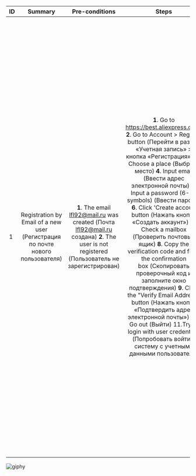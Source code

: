 ID | Summary | Pre-conditions | Steps | Expected results
:--|:-------:|:--------------:|:-----:|-----------------:
1 | Registration by Email of a new user (Регистрация по почте нового пользователя) | **1**. The email lfl92@mail.ru was created (Почта lfl92@mail.ru создана)    **2**. The user is not registered (Пользователь не зарегистрирован) | **1**. Go to https://best.aliexpress.com/   **2**. Go to Account > Register button (Перейти в раздел «Учетная запись» > кнопка «Регистрация».)   **3**. Choose a place (Выбрать место)    **4**. Input email (Ввести адрес электронной почты)  **5**. Input a password (6-20 symbols) (Ввести пароль)   **6**. Click 'Create accout' button (Нажать кнопку «Создать аккаунт»)    **7**. Check a mailbox (Проверить почтовый ящик)     **8**. Copy the verification code and fill in the confirmation box (Скопировать проверочный код и заполните окно подтверждения) **9**. Click the "Verify Email Address" button (Нажать кнопку «Подтвердить адрес электронной почты»)     **10**. Go out (Выйти)   11.Try to login with user credentials (Попробовать войти в систему с учетными данными пользователя) |   1.The Main page is open (Главная страница открыта)  2.The registration window is opened (Окно регистрации открыто)  3.The list opens. User selects a location (Открывается список. Пользователь выбирает место)     4.Email is displayed, no error message (Почта отображается, нет сообщения об ошибке)    5.The password is displayed, there is no error message. (Пароль отображается, сообщения об ошибке нет)  6.The verification window is dispalyed. The 'Verify Email' button is disabled (Отображается окно проверки. Кнопка «Подтвердить адрес электронной почты» отключена)  7.The verification code was received (Код подтверждения получен)    8.Confirm button is active (Кнопка подтвердить активна)     9.User registered (Пользователь зарегистрирован)    10.User logged out (Пользователь вышел из системы)  11.User logged in (Пользователь вошел в систему) |
  

![giphy](https://github.com/VladislavBroPiton/Test-Case/assets/132227845/00cf9420-8e4d-4288-86c6-a8015fdf0dfe)
